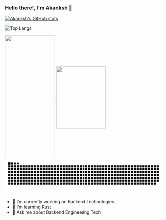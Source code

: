 ### Hello there!, I'm Akanksh 👋


<!--**akanksh5/akanksh5** is a ✨ _special_ ✨ repository because its `README.md` (this file) appears on your GitHub profile.

Here are some ideas to get you started:-->
[![Akanksh's GitHub stats](https://github-readme-stats.vercel.app/api?username=akanksh5&theme=neon&layout=compact)](https://github.com/anuraghazra/github-readme-stats)

![Top Langs](https://github-readme-stats.vercel.app/api/top-langs/?username=akanksh5&langs_count=8&theme=neon)

<a href="https://github.com/akanksh5">
  <img height=400 width = 160 align="center" src="https://github-readme-stats.vercel.app/api?username=akanksh5&theme=neon"/>
</a>
<a href="https://github.com/akanksh5">
  <img height=200 width = 160 align="center" src="https://github-readme-stats.vercel.app/api/top-langs/?username=akanksh5&langs_count=8&theme=neon" />
</a>

<img src="https://raw.githubusercontent.com/akanksh5/akanksh5/output/snake.svg" alt="Snake animation" />

- 🔭 I’m currently working on Backend Technologies
- 🌱 I’m learning Rust
- 💬 Ask me about Backend Engineering Tech

